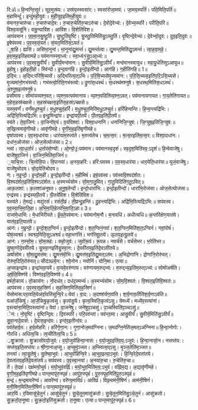 

  
रि:ॐ॥ हि॒न्वन्ति॒सूरं॑। सूर॒मुस्र॑य:। उस्र॑य॒स्स्वसा॑र:। स्वसा॑रोजा॒मय॑:। जा॒मय॒स्पतिं॑। पति॒मिति॒पतिं॑॥ म॒हामिन्दुं॑। इन्दुं॑मही॒युव॑:। म॒ही॒युव॒इति॑म॒ही॒युव॑:॥  
व॑मानरु॒चारु॑चा। रु॒चारु॑चादे॒व:। रु॒चारु॒चेति॑रु॒चाऽरु॑चा। दे॒वोदे॒वेभ्य॑:। दे॒वेभ्य॒स्परि॑। परीति॒परि॑॥ विश्वा॒वसू॑नि। वसू॒न्यावि॑श। आवि॑श। वि॒शेति॑विश॥  
आप॑वमान। प॒व॒मा॒न॒सु॒ष्टु॒तिं। सु॒ष्टु॒तिंवृ॒ष्टिं। सु॒स्तु॒तिमिति॑सु॒ऽस्तु॒तिं। वृ॒ष्टिन्दे॒वेभ्यः॑। दे॒वेभ्यो॒दुव॑:। दुव॒इति॒दुव॑:॥ इ॒षेप॑वस्व। प॒व॒स्व॒सं॒यतं॑। सं॒यत॒मिति॑सं॒ऽयतं॑॥  
ृषा॒हि। ह्यसि॑। असि॑भा॒नुना॑। भा॒नुना॑द्यु॒मन्तं॑। द्यु॒मन्तं॑त्वा। द्यु॒मन्त॒मिति॑द्यु॒ऽमन्तं॑। त्वा॒ह॒वा॒म॒हे॒। ह॒वा॒म॒ह॒इति॑हवामहे॥ पव॑मानस्स्वा॒ध्य॑:। स्वा॒ध्य॑१॒॑सु॒ऽआ॒ध्य॑:॥  
आप॑वस्व। प॒व॒स्व॒सु॒वीर्यं॑। सु॒वीर्यं॒मन्द॑मान:। सु॒वीर्य॒मिति॑सु॒ऽवीर्यं॑। मन्द॑मानस्वायुध। स्वा॒यु॒धेति॑सुऽआयुध॥ इ॒होषु। इ॒होइती॒हो। स्वि॑न्दो। इ॒न्द॒वाग॑हि। इ॒न्दो॒इती॑न्दो। आग॑हि। ग॒हीति॑गहि॥ 1॥  
द॒द्भि:। अ॒द्भि:प॑रिषि॒च्यसे॑। अ॒द्भिरित्य॒त्ऽभिः। प॒रि॒षि॒च्यसे॑मृ॒ज्यमा॑न:। प॒रि॒सि॒च्यस॒इति॑प॒रि॒ऽसि॒च्यसे॑। मृ॒ज्यमा॑नो॒गभ॑स्त्यो:। गभ॑स्त्यो॒रिति॒गभ॑स्त्यो:॥ द्रुणा॑स॒धस्थं॑। स॒धस्थ॑मश्नुषे। स॒धस्थ॒मिति॑स॒धऽस्थं॑। अ॒श्नु॒ष॒इत्य॑श्नुषे॥  
प्रसो॑माय। सोमा॑यव्यश्न॒वत्। व्य॒श्न॒वत्पव॑मानाय। व्य॒श्न॒वदिति॑व्य॒श्न॒ऽवत्। पव॑मानायगायत। गा॒य॒तेति॑गायत॥ म॒हेस॒हस्र॑चक्षसे। स॒हस्र॑चक्षस॒इति॑स॒हस्र॑ऽचक्षसे॥  
यस्य॒वर्णं॑। वर्णं॑मधु॒श्चुतं॑। म॒धु॒श्चुतं॒हरिं॑। म॒धु॒श्चुत॒मिति॑म॒धु॒ऽश्चुतं॑। हरिं॑हिन्वन्ति। हि॒न्व॒न्त्यद्रि॑भि:। अद्रि॑भि॒रित्यद्रि॑ऽभि:॥ इन्दु॒मिन्द्रा॑य। इन्द्रा॑यपी॒तये॑। पी॒तय॒इति॑पी॒तये॑॥  
स्य॑ते। ते॒वा॒जिन॑:। वा॒जिनो॑व॒यं। व॒यंविश्वा॑:। विश्वा॒धना॑नि। धना॑निजि॒ग्युष॑:। जि॒ग्युष॒इति॑जि॒ग्युष॑:॥ स॒खि॒त्वमावृ॑णीमहे। आवृ॑णीमहे। वृ॒णी॒म॒ह॒इति॑वृणीमहे॥  
वृषा॑पवस्व। प॒व॒स्व॒धार॑या। धार॑याम॒रुत्व॑ते। म॒रुत्व॑तेच। च॒म॒त्स॒र:। म॒त्स॒रइति॑म॒त्स॒र:॥ विश्वा॒दधा॑न:। दधा॑न॒ओज॑सा। ओज॒सेत्योज॑सा॥ 2॥  
न्त्वा॑। त्वा॒ध॒र्तारं॑। ध॒र्तार॑मो॒ण्यो॑:। ओ॒ण्यो॒३॒॑:पव॑मान। पव॑मानस्व॒दृशं॑। स्व॒दृश॒मिति॑स्व॒:ऽदृशं॑॥ हि॒न्वेवाजे॑षु। वाजे॑षुवा॒जिनं॑। वा॒जिन॒मिति॑वा॒जिनं॑॥  
॒याचि॒त्त:। चि॒त्तोवि॒पा। वि॒पानया॑। अ॒नया॒हरि॑:। हरि॑:पवस्व। प॒व॒स्व॒धार॑या। धार॒येति॒धार॑या॥ युजं॒वाजे॑षु। वाजे॑षुचोदय। चो॒द॒येति॑चोदय॥  
न॑:। न॒इ॒न्दो॒। इ॒न्दो॒म॒हीं। इ॒न्दो॒इती॑न्दो। म॒हीमिषं॑। इषं॒पव॑स्व। पव॑स्ववि॒श्वद॑र्शत:। वि॒श्वद॑र्शत॒इति॑वि॒श्वऽद॑र्शत:॥ अ॒स्मभ्यं॑सोम। सो॒म॒गा॒तु॒वित्। गा॒तु॒विदिति॑ग॒तु॒ऽवित्॥  
आक॒लशा॑:। क॒लशा॑अनूषत। अ॒नू॒ष॒तेन्दो॑। इन्दो॒धारा॑भि:। इन्दो॒इतीन्दो॑। धारा॑भि॒रोज॑सा। ओज॒सेत्योज॑सा॥ एन्द्र॑स्य। इन्द्र॑स्यपी॒तये॑। पी॒तये॑विश। वि॒शेति॑विश॥  
यस्य॑ते। ते॒मद्यं॑। मद्यं॒रसं॑। रसं॑ती॒व्रं। ती॒व्रन्दु॒हन्ति॑। दु॒हन्त्यद्रि॑भि:। अद्रि॑भि॒रित्यद्रि॑ऽभि:॥ सप॑वस्व। प॒व॒स्वा॒भि॒मा॒ति॒हा। अ॒भि॒मा॒ति॒हेत्य॑भि॒मा॒ति॒ऽहा॥ 3॥  
राजा॑मे॒धाभि॑:। मे॒धाभि॑रीयते। ई॒य॒ते॒पव॑मान:। पव॑मानोम॒नौ। म॒नावधि॑। अधीत्यधि॑॥ अ॒न्तरि॑क्षेण॒यात॑वे। यात॑व॒इति॒यात॑वे॥  
आन॑:। न॒इ॒न्दो॒। इ॒न्दो॒श॒त॒ग्विनं॑। इ॒न्दो॒इती॑न्दो। श॒त॒ग्विनं॒गवां॑। श॒त॒ग्विन॒मिति॑श॒त॒ऽग्विनं॑। गवां॒पोषं॑। पोषं॒स्वश्व्यं॑। स्वश्व्य॒मिति॒सुऽअश्व्यं॑॥ वहा॒भग॑त्तिं। भग॑त्तिमू॒तये॑। ऊ॒तय॒इत्यू॒तये॑॥  
आन॑:। न॒स्सो॒म॒। सो॒म॒सह॑:। सहो॒जुव॑:। जुवो॑रू॒पं। रू॒पन्न। नवर्च॑से। वर्च॑सेभर। भ॒रेति॑भर॥ सु॒ष्वा॒णॊदे॒ववी॑तये। सु॒स्वा॒नइति॑सु॒स्वा॒न:। दे॒ववी॑तय॒इति॑दे॒वऽवी॑तये॥  
अर्षा॑सोम। सो॒म॒द्यु॒मत्त॑म:। द्यु॒मत्त॑मॊ॒भि। द्यु॒मत्त॑म॒इति॑द्यु॒मत्ऽत॑म:। अ॒भिद्रोणा॑नि। द्रोणा॑नि॒रोरु॑वत्। रोरु॑व॒दिति॒रोरु॑वत्॥ सीद॑ञ्छ्ये॒न:। श्ये॒नोन। नयोनिं॑। योनि॒मा। एत्या॥  
अ॒प्साइन्द्रा॑य। इन्द्रा॑यवा॒यवे॑। वा॒यवे॒वरु॑णाय। वरु॑णायम॒रुद्भ्य॑:। म॒रुद्भ्य॒इति॑म॒रुत्ऽभ्य॑:॥ सोमो॑अर्षति। अ॒र्ष॒ति॒विष्ण॑वे। विष्ण॑व॒इति॒विष्ण॑वे॥ 4॥  
इषं॑तो॒काय॑। तो॒काय॑न:। नो॒दध॑त्। दध॑द॒स्मभ्यं॑। अ॒स्मभ्यं॑सोम। सो॒म॒वि॒श्वत॑:। वि॒श्वत॒इति॑वि॒श्वत॑:॥ आप॑वस्व। प॒व॒स्व॒स॒ह॒स्रिणं॑। स॒ह॒स्रिण॒मिति॑स॒ह॒स्रिणं॑॥  
येसोमा॑स:परा॒वति॒येअ॑र्वा॒वति॑सुन्वि॒रे॥ येवा॑। वा॒द:। अ॒दश्श॑र्यणा॒व॑ति। श॒र्य॒णाव॒तीति॑श॒र्य॒णाऽव॑ति॥  
यआ॑र्जी॒केषु॑। आ॒र्जी॒केषु॒कृत्व॑सु। कृत्व॑सु॒ये। कृत्व॒स्विति॒कृत्व॑ऽसु। येमध्ये॑। मध्ये॑प॒स्त्या॑नां। प॒स्त्या॑ना॒मिति॒पस्त्या॑नां॥ येवा॑। वा॒जने॑षु। जने॑षुप॒ञ्चसु॑। प॒ञ्चस्विति॑प॒ञ्चऽसु॑॥  
ेन॑:। नो॒वृ॒ष्टिं। वृ॒ष्टिन्दि॒व:। दि॒वस्परि॑। परि॒पव॑न्तां। पव॑न्ता॒मा। आसु॒वीर्यं॑। सु॒वीर्य॒मिति॑सु॒ऽवीर्यं॑॥ सु॒वा॒नादे॒वास॑:। दे॒वास॒इन्द॑व:। इन्द॑व॒इतीन्द॑व:॥  
पव॑तेहर्य॒त:। ह॒र्य॒तोहरि॑:। हरि॑र्गृणा॒न:। गृ॒णा॒नोज॒मद॑ग्निना। ज॒मद॑ग्नि॒नेति॑ज॒मत्ऽअ॑ग्निना॥ हि॒न्वा॒नोगो:। गोरधि॑। अधि॑त्व॒चि। त्व॒चीति॑त्व॒चि॥ 5॥  
्रशु॒क्रास॑:। शु॒क्रासो॑वयो॒जुव॑:। व॒यो॒जुवो॑हिन्वा॒नास॑:। व॒यो॒जुव॒इति॑व॒य॒:ऽजुव॑:। हि॒न्वा॒नासो॒न। नसप्त॑य:। सप्त॑य॒इति॒सप्त॑य:॥ श्री॒णा॒नाअ॒प्सु। अ॒प्सुमृ॑ञ्जत। अ॒प्स्वित्य॒प्ऽसु। मृ॒ञ्ज॒तेति॑मृञ्जत॥  
तन्त्वा॑। त्वा॒सु॒तेषु॑। सु॒तेष्वा॒भुव॑:। आ॒भुवो॑हिन्वि॒रे। आ॒भुव॒इत्या॒ऽभुव॑:। हि॒न्वि॒रेदे॒वता॑तये। दे॒वता॑तय॒इति॑दे॒वता॑तये॥ सप॑वस्व। प॒व॒स्वा॒नया॑। अ॒नया॑रु॒चा। रु॒चेति॑रु॒चा॥  
ते॑। ते॒दक्षं॑। दक्षं॑मयो॒भुवं॑। म॒यो॒भुवं॒वह्निं॑। म॒यो॒भुव॒मिति॑म॒य॒:ऽभुवं॑। वह्नि॑म॒द्य। अ॒द्यावृ॑णीमहे। वृ॒णी॒म॒ह॒इति॑वृणीमहे॥ पान्त॒मापृ॑रु॒स्पृहं॑। आपु॑रु॒स्पृहं॑। पु॒रु॒स्पृह॒मिति॑पु॒रु॒ऽस्पृहं॑॥  
म॒न्द्रं। म॒न्द्रमावरे॑ण्यं। आवरे॑ण्यं। वरे॑ण्य॒माविप्रं॑। आविप्रं॑। विप्र॒माम॑नी॒षिणं॑। आम॑नी॒षिणं॑। म॒नी॒षिण॒मिति॑म॒नी॒षिणं॑॥ पान्त॒मापु॑रु॒स्पृहं॑॥  
आर॒यिं। र॒यिमासु॑चे॒तुनं॑। आसु॑चे॒तुनं॑। सु॒चे॒तुन॒मासु॑क्रतो। सु॒चे॒तुन॒मिति॑सु॒ऽचे॒तुनं॑। आसु॑क्रतो। सु॒क्र॒तो॒त॒नूष्वा। सु॒क्र॒तो॒इति॑सुक्रतो। त॒नूष्वा। एत्या॥ पान्त॒मापु॑रु॒स्पृहं॑॥ 6॥  
